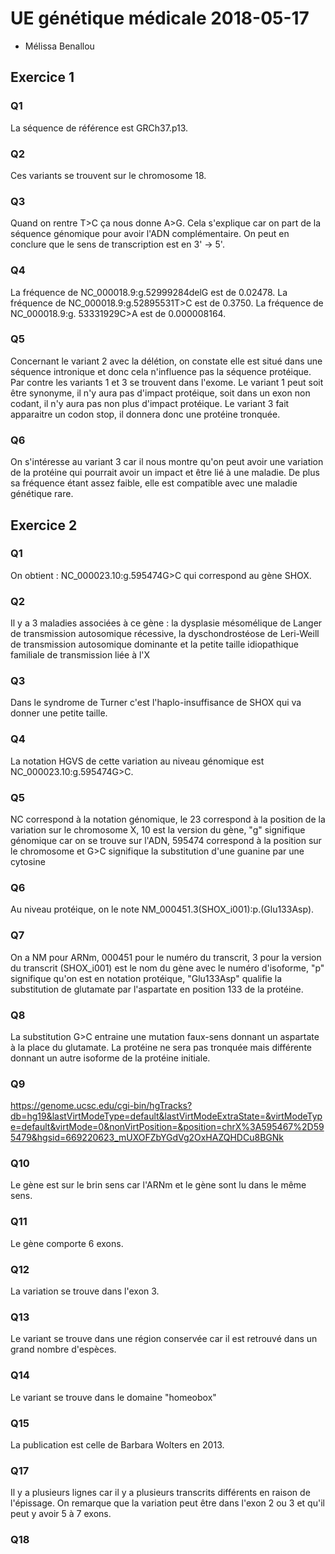 # UE génétique médicale 2018-05-17
* Mélissa Benallou
## Exercice 1
### Q1
La séquence de référence est GRCh37.p13.
### Q2
Ces variants se trouvent sur le chromosome 18.
### Q3
Quand on rentre T>C ça nous donne A>G. Cela s'explique car on part de la séquence génomique pour avoir l'ADN complémentaire. On peut en conclure que le sens de transcription est en 3' -> 5'.
### Q4
La fréquence de NC_000018.9:g.52999284delG est de 0.02478. La fréquence de NC_000018.9:g.52895531T>C est de 0.3750. La fréquence de NC_000018.9:g. 53331929C>A est de 0.000008164.
### Q5
Concernant le variant 2 avec la délétion, on constate elle est situé dans une séquence intronique et donc cela n'influence pas la séquence protéique.
Par contre les variants 1 et 3 se trouvent dans l'exome. Le variant 1 peut soit être synonyme, il n'y aura pas d'impact protéique, soit dans un exon non codant, il n'y aura pas non plus d'impact protéique. Le variant 3 fait apparaitre un codon stop, il donnera donc une protéine tronquée. 
### Q6
On s'intéresse au variant 3 car il nous montre qu'on peut avoir une variation de la protéine qui pourrait avoir un impact et être lié à une maladie. De plus sa fréquence étant assez faible, elle est compatible avec une maladie génétique rare.

## Exercice 2
### Q1
On obtient : NC_000023.10:g.595474G>C qui correspond au gène SHOX.
### Q2
Il y a 3 maladies associées à ce gène : la dysplasie mésomélique de Langer de transmission autosomique récessive, la dyschondrostéose de Leri-Weill de transmission autosomique dominante et la petite taille idiopathique familiale de transmission liée à l'X
### Q3
Dans le syndrome de Turner c'est l'haplo-insuffisance de SHOX qui va donner une petite taille.
### Q4
La notation HGVS de cette variation au niveau génomique est NC_000023.10:g.595474G>C.
### Q5
NC correspond à la notation génomique, le 23 correspond à la position de la variation sur le chromosome X, 10 est la version du gène, "g" signifique génomique car on se trouve sur l'ADN, 595474 correspond à la position sur le chromosome et G>C signifique la substitution d'une guanine par une cytosine
### Q6
Au niveau protéique, on le note NM_000451.3(SHOX_i001):p.(Glu133Asp).
### Q7
On a NM pour ARNm, 000451 pour le numéro du transcrit, 3 pour la version du transcrit (SHOX_i001) est le nom du gène avec le numéro d'isoforme, "p" signifique qu'on est en notation protéique, "Glu133Asp" qualifie la substitution de glutamate par l'aspartate en position 133 de la protéine.
### Q8 
La substitution G>C entraine une mutation faux-sens donnant un aspartate à la place du glutamate. La protéine ne sera pas tronquée mais différente donnant un autre isoforme de la protéine initiale.
### Q9
https://genome.ucsc.edu/cgi-bin/hgTracks?db=hg19&lastVirtModeType=default&lastVirtModeExtraState=&virtModeType=default&virtMode=0&nonVirtPosition=&position=chrX%3A595467%2D595479&hgsid=669220623_mUXOFZbYGdVg2OxHAZQHDCu8BGNk
### Q10
Le gène est sur le brin sens car l'ARNm et le gène sont lu dans le même sens.
### Q11
Le gène comporte 6 exons.
### Q12
La variation se trouve dans l'exon 3.
### Q13
Le variant se trouve dans une région conservée car il est retrouvé dans un grand nombre d'espèces.
### Q14 
Le variant se trouve dans le domaine "homeobox"
### Q15
La publication est celle de Barbara Wolters en 2013.
### Q17
Il y a plusieurs lignes car il y a plusieurs transcrits différents en raison de l'épissage. On remarque que la variation peut être dans l'exon 2 ou 3 et qu'il peut y avoir 5 à 7 exons.
### Q18
